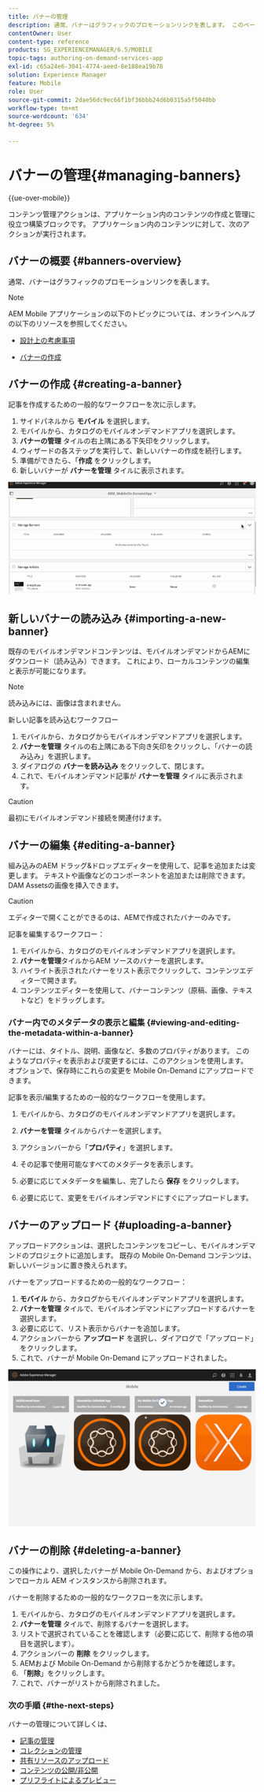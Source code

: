 ```yaml
---
title: バナーの管理
description: 通常、バナーはグラフィックのプロモーションリンクを表します。 このページでは、この機能について詳しく見ていきます。
contentOwner: User
content-type: reference
products: SG_EXPERIENCEMANAGER/6.5/MOBILE
topic-tags: authoring-on-demand-services-app
exl-id: c65a24e6-3041-4774-aeed-8e188ea19b78
solution: Experience Manager
feature: Mobile
role: User
source-git-commit: 2dae56dc9ec66f1bf36bbb24d6b0315a5f5040bb
workflow-type: tm+mt
source-wordcount: '634'
ht-degree: 5%

---
```


# バナーの管理{#managing-banners}

{{ue-over-mobile}}

コンテンツ管理アクションは、アプリケーション内のコンテンツの作成と管理に役立つ構築ブロックです。 アプリケーション内のコンテンツに対して、次のアクションが実行されます。

## バナーの概要 {#banners-overview}

通常、バナーはグラフィックのプロモーションリンクを表します。

>[!NOTE]
>
>AEM Mobile アプリケーションの以下のトピックについては、オンラインヘルプの以下のリソースを参照してください。
>
>* [ 設計上の考慮事項 ](https://helpx.adobe.com/jp/digital-publishing-solution/help/design-app.html)
>
>* [ バナーの作成 ](https://helpx.adobe.com/jp/digital-publishing-solution/help/creating-banners.html)
>

## バナーの作成 {#creating-a-banner}

記事を作成するための一般的なワークフローを次に示します。

1. サイドパネルから **モバイル** を選択します。
1. モバイルから、カタログのモバイルオンデマンドアプリを選択します。
1. **バナーの管理** タイルの右上隅にある下矢印をクリックします。
1. ウィザードの各ステップを実行して、新しいバナーの作成を続行します。
1. 準備ができたら、「**作成** をクリックします。
1. 新しいバナーが **バナーを管理** タイルに表示されます。

![chlimage_1-6](assets/chlimage_1-6.gif)

## 新しいバナーの読み込み {#importing-a-new-banner}

既存のモバイルオンデマンドコンテンツは、モバイルオンデマンドからAEMにダウンロード（読み込み）できます。 これにより、ローカルコンテンツの編集と表示が可能になります。

>[!NOTE]
>
>読み込みには、画像は含まれません。

新しい記事を読み込むワークフロー

1. モバイルから、カタログからモバイルオンデマンドアプリを選択します。
1. **バナーを管理** タイルの右上隅にある下向き矢印をクリックし、「バナーの読み込み」を選択します。
1. ダイアログの **バナーを読み込み** をクリックして、閉じます。
1. これで、モバイルオンデマンド記事が **バナーを管理** タイルに表示されます。

>[!CAUTION]
>
>最初にモバイルオンデマンド接続を関連付けます。

## バナーの編集 {#editing-a-banner}

組み込みのAEM ドラッグ&amp;ドロップエディターを使用して、記事を追加または変更します。 テキストや画像などのコンポーネントを追加または削除できます。 DAM Assetsの画像を挿入できます。

>[!CAUTION]
>
>エディターで開くことができるのは、AEMで作成されたバナーのみです。

記事を編集するワークフロー：

1. モバイルから、カタログのモバイルオンデマンドアプリを選択します。
1. **バナーを管理**&#x200B;タイルからAEM ソースのバナーを選択します。
1. ハイライト表示されたバナーをリスト表示でクリックして、コンテンツエディターで開きます。
1. コンテンツエディターを使用して、バナーコンテンツ（原稿、画像、テキストなど）をドラッグします。

### バナー内でのメタデータの表示と編集 {#viewing-and-editing-the-metadata-within-a-banner}

バナーには、タイトル、説明、画像など、多数のプロパティがあります。 このようなプロパティを表示および変更するには、このアクションを使用します。 オプションで、保存時にこれらの変更を Mobile On-Demand にアップロードできます。

記事を表示/編集するための一般的なワークフローを使用します。

1. モバイルから、カタログのモバイルオンデマンドアプリを選択します。
1. **バナーを管理** タイルからバナーを選択します。

1. アクションバーから「**プロパティ**」を選択します。
1. その記事で使用可能なすべてのメタデータを表示します。
1. 必要に応じてメタデータを編集し、完了したら **保存** をクリックします。
1. 必要に応じて、変更をモバイルオンデマンドにすぐにアップロードします。

## バナーのアップロード {#uploading-a-banner}

アップロードアクションは、選択したコンテンツをコピーし、モバイルオンデマンドのプロジェクトに追加します。 既存の Mobile On-Demand コンテンツは、新しいバージョンに置き換えられます。

バナーをアップロードするための一般的なワークフロー：

1. **モバイル** から、カタログからモバイルオンデマンドアプリを選択します。
1. **バナーを管理** タイルで、モバイルオンデマンドにアップロードするバナーを選択します。
1. 必要に応じて、リスト表示からバナーを追加します。
1. アクションバーから **アップロード** を選択し、ダイアログで「アップロード」をクリックします。
1. これで、バナーが Mobile On-Demand にアップロードされました。

![chlimage_1-7](assets/chlimage_1-7.gif)

## バナーの削除 {#deleting-a-banner}

この操作により、選択したバナーが Mobile On-Demand から、およびオプションでローカル AEM インスタンスから削除されます。

バナーを削除するための一般的なワークフローを次に示します。

1. モバイルから、カタログのモバイルオンデマンドアプリを選択します。
1. **バナーを管理** タイルで、削除するバナーを選択します。
1. リストで選択されていることを確認します（必要に応じて、削除する他の項目を選択します）。
1. アクションバーの **削除** をクリックします。
1. AEMおよび Mobile On-Demand から削除するかどうかを確認します。
1. 「**削除**」をクリックします。
1. これで、バナーがリストから削除されました。

### 次の手順 {#the-next-steps}

バナーの管理について詳しくは、

* [記事の管理](/help/mobile/mobile-on-demand-managing-articles.md)
* [コレクションの管理](/help/mobile/mobile-on-demand-managing-collections.md)
* [共有リソースのアップロード](/help/mobile/mobile-on-demand-shared-resources.md)
* [コンテンツの公開/非公開](/help/mobile/mobile-on-demand-publishing-unpublishing.md)
* [プリフライトによるプレビュー](/help/mobile/aem-mobile-manage-ondemand-services.md)
